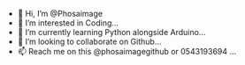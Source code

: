- 👋 Hi, I’m @Phosaimage
- 👀 I’m interested in Coding...
- 🌱 I’m currently learning Python alongside Arduino...
- 💞️ I’m looking to collaborate on Github...
- 📫 Reach me on this @phosaimagegithub or 0543193694  ...

<!---
Phosaimage/Phosaimage is a ✨ special ✨ repository because its `README.md` (this file) appears on your GitHub profile.
You can click the Preview link to take a look at your changes.
--->
